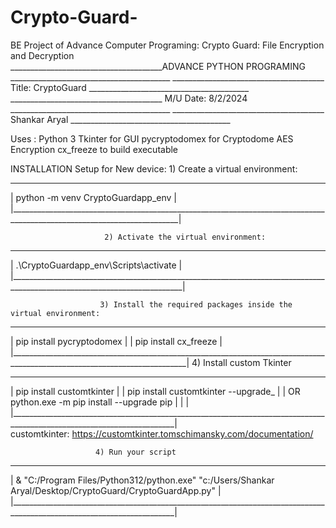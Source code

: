 # Crypto-Guard-
BE Project of Advance Computer Programing: Crypto Guard: File Encryption and Decryption                                                                                                                 
______________________________________ADVANCE PYTHON PROGRAMING ________________________________________
______________________________________    Title: CryptoGuard    ________________________________________
______________________________________   M/U Date: 8/2/2024     ________________________________________
______________________________________   Shankar Aryal          ________________________________________




Uses  : Python 3
	Tkinter for GUI
	pycryptodomex for Cryptodome
	AES Encryption
	cx_freeze to build executable





INSTALLATION Setup for New device: 
                         1)  Create a virtual environment:
_________________________________________________________________________________________________________________________
|                        python -m venv CryptoGuardapp_env                                                                      |
|________________________________________________________________________________________________________________________|


                         2) Activate the virtual environment:
___________________________________________________________________________________________________________________________
|                          .\CryptoGuardapp_env\Scripts\activate                                                          |
|_________________________________________________________________________________________________________________________|


                        3) Install the required packages inside the virtual environment:
____________________________________________________________________________________________________________________________
|                           pip install pycryptodomex                                                                      |
|                           pip install cx_freeze                                                                          |                      
|__________________________________________________________________________________________________________________________|
                         4) Install custom Tkinter
________________________________________________________________________________________________________________________
|                          pip install customtkinter                                                                    |
|                          pip install customtkinter --upgrade_                                                         |
|                   OR      python.exe -m pip install --upgrade pip                                                     |
|                                                                                                                       |
|_______________________________________________________________________________________________________________________|  
customtkinter: https://customtkinter.tomschimansky.com/documentation/

                       4) Run your script
________________________________________________________________________________________________________________________
|     & "C:/Program Files/Python312/python.exe" "c:/Users/Shankar Aryal/Desktop/CryptoGuard/CryptoGuardApp.py"          |   
|_______________________________________________________________________________________________________________________|  



